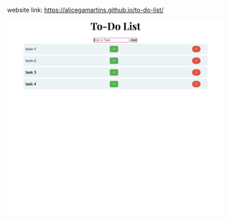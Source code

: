 
website link: https://alicegamartins.github.io/to-do-list/



![image alt](https://github.com/alicegamartins/to-do-list/blob/1ac5cdc9444e244cadc8a8b86b89277598254dab/imagem.png)





